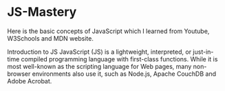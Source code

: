 # JS-Mastery
Here is the basic concepts of JavaScript which I learned from Youtube, W3Schools and MDN website.

Introduction to JS
JavaScript (JS) is a lightweight, interpreted, or just-in-time compiled programming language with first-class functions. While it is most well-known as the scripting language for Web pages, many non-browser environments also use it, such as Node.js, Apache CouchDB and Adobe Acrobat.
